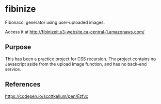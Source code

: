 # fibinize

Fibonacci generator using user-uploaded images. 

Access it at http://fibinizeit.s3-website.ca-central-1.amazonaws.com/

## Purpose

This has been a practice project for CSS recursion. The project contains no Javascript aside from the upload image function, and has no back-end service. 

## References

https://codepen.io/scottkellum/pen/Ezfyc
